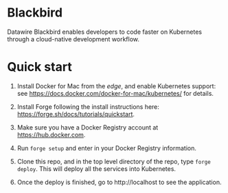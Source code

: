 # Blackbird

Datawire Blackbird enables developers to code faster on Kubernetes through a cloud-native development workflow.

# Quick start

1. Install Docker for Mac from the *edge*, and enable Kubernetes support: see https://docs.docker.com/docker-for-mac/kubernetes/ for details.

2. Install Forge following the install instructions here: https://forge.sh/docs/tutorials/quickstart.

3. Make sure you have a Docker Registry account at https://hub.docker.com.

4. Run `forge setup` and enter in your Docker Registry information.

5. Clone this repo, and in the top level directory of the repo, type `forge deploy`. This will deploy all the services into Kubernetes.

6. Once the deploy is finished, go to http://localhost to see the application.

